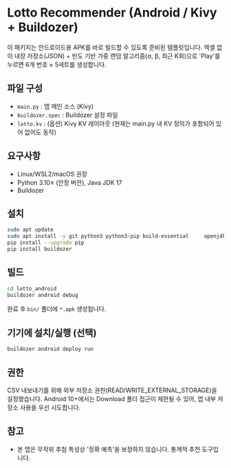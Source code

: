 # Lotto Recommender (Android / Kivy + Buildozer)

이 패키지는 안드로이드용 APK를 바로 빌드할 수 있도록 준비된 템플릿입니다.
엑셀 없이 내장 저장소(JSON) + 빈도 기반 가중 랜덤 알고리즘(α, β, 최근 K회)으로
'Play'를 누르면 6개 번호 × 5세트를 생성합니다.

## 파일 구성
- `main.py` : 앱 메인 소스 (Kivy)
- `buildozer.spec` : Buildozer 설정 파일
- `lotto.kv` : (옵션) Kivy KV 레이아웃 (현재는 main.py 내 KV 정의가 포함되어 있어 없어도 동작)

## 요구사항
- Linux/WSL2/macOS 권장
- Python 3.10± (안정 버전), Java JDK 17
- Buildozer

## 설치
```bash
sudo apt update
sudo apt install -y git python3 python3-pip build-essential     openjdk-17-jdk unzip zip libffi-dev libssl-dev     libsqlite3-dev zlib1g-dev
pip install --upgrade pip
pip install buildozer
```

## 빌드
```bash
cd lotto_android
buildozer android debug
```
완료 후 `bin/` 폴더에 `*.apk` 생성됩니다.

## 기기에 설치/실행 (선택)
```bash
buildozer android deploy run
```

## 권한
CSV 내보내기를 위해 외부 저장소 권한(READ/WRITE_EXTERNAL_STORAGE)을 설정했습니다.
Android 10+에서는 Download 폴더 접근이 제한될 수 있어, 앱 내부 저장소 사용을 우선 시도합니다.

## 참고
- 본 앱은 무작위 추첨 특성상 '정확 예측'을 보장하지 않습니다. 통계적 추천 도구입니다.